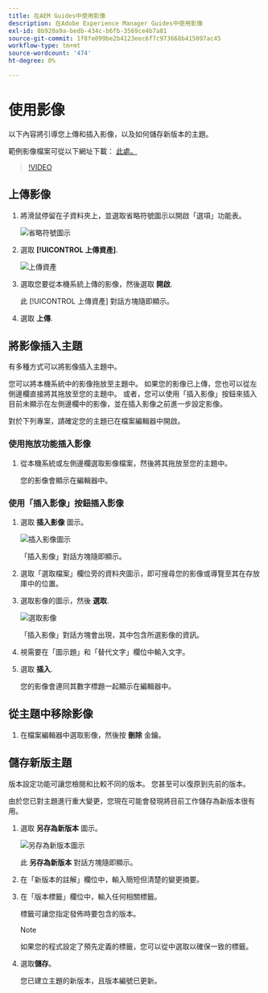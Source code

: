 ```yaml
---
title: 在AEM Guides中使用影像
description: 在Adobe Experience Manager Guides中使用影像
exl-id: 8b920a9a-bedb-434c-b6fb-3569ce4b7a81
source-git-commit: 1f8fe099be2b4123eec6f7c973668b415097ac45
workflow-type: tm+mt
source-wordcount: '474'
ht-degree: 0%

---
```


# 使用影像

以下內容將引導您上傳和插入影像，以及如何儲存新版本的主題。

範例影像檔案可從以下網址下載： [此處。](assets/working-with-images/SignInScreen.png)

>[!VIDEO](https://video.tv.adobe.com/v/336661?quality=12&learn=on)

## 上傳影像

1. 將滑鼠停留在子資料夾上，並選取省略符號圖示以開啟「選項」功能表。

   ![省略符號圖示](images/lesson-4/ellipses.png)

1. 選取 **[!UICONTROL 上傳資產]**.

   ![上傳資產](images/lesson-4/upload-assets.png)

1. 選取您要從本機系統上傳的影像，然後選取 **開啟**.

   此 [!UICONTROL 上傳資產] 對話方塊隨即顯示。

1. 選取 **上傳**.

## 將影像插入主題

有多種方式可以將影像插入主題中。

您可以將本機系統中的影像拖放至主題中。 如果您的影像已上傳，您也可以從左側邊欄直接將其拖放至您的主題中。 或者，您可以使用「插入影像」按鈕來插入目前未顯示在左側邊欄中的影像，並在插入影像之前進一步設定影像。

對於下列專案，請確定您的主題已在檔案編輯器中開啟。

### 使用拖放功能插入影像

1. 從本機系統或左側邊欄選取影像檔案，然後將其拖放至您的主題中。

   您的影像會顯示在編輯器中。

### 使用「插入影像」按鈕插入影像

1. 選取 **插入影像** 圖示。

   ![插入影像圖示](images/lesson-4/insert-image.png)

   「插入影像」對話方塊隨即顯示。

1. 選取「選取檔案」欄位旁的資料夾圖示，即可搜尋您的影像或導覽至其在存放庫中的位置。
1. 選取影像的圖示，然後 **選取**.

   ![選取影像](images/lesson-4/select-image-with-markings.png)

   「插入影像」對話方塊會出現，其中包含所選影像的資訊。

1. 視需要在「圖示題」和「替代文字」欄位中輸入文字。
1. 選取 **插入**.

   您的影像會連同其數字標題一起顯示在編輯器中。

## 從主題中移除影像

1. 在檔案編輯器中選取影像，然後按 **刪除** 金鑰。

## 儲存新版主題

版本設定功能可讓您檢閱和比較不同的版本。 您甚至可以復原到先前的版本。

由於您已對主題進行重大變更，您現在可能會發現將目前工作儲存為新版本很有用。

1. 選取 **另存為新版本** 圖示。

   ![另存為新版本圖示](images/common/save-as-new-version.png)

   此 **另存為新版本** 對話方塊隨即顯示。

1. 在「新版本的註解」欄位中，輸入簡短但清楚的變更摘要。
1. 在「版本標籤」欄位中，輸入任何相關標籤。

   標籤可讓您指定發佈時要包含的版本。

   >[!NOTE]
   > 
   > 如果您的程式設定了預先定義的標籤，您可以從中選取以確保一致的標籤。

1. 選取&#x200B;**儲存**。

   您已建立主題的新版本，且版本編號已更新。
